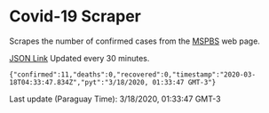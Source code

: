 # Covid-19 Scraper

Scrapes the number of confirmed cases from the [MSPBS](https://www.mspbs.gov.py/covid-19.php) web page.

[JSON Link](https://jmayalag.github.io/covid19-scrape/cases.json)
Updated every 30 minutes.
```
{"confirmed":11,"deaths":0,"recovered":0,"timestamp":"2020-03-18T04:33:47.834Z","pyt":"3/18/2020, 01:33:47 GMT-3"}
```
Last update (Paraguay Time): 3/18/2020, 01:33:47 GMT-3